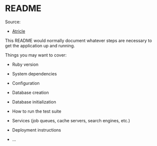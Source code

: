 # README

Source:
- [Atricle](https://blog.skcript.com/implementing-categories-in-ruby-on-rails-14c2b5e77b34)

This README would normally document whatever steps are necessary to get the
application up and running.

Things you may want to cover:

* Ruby version

* System dependencies

* Configuration

* Database creation

* Database initialization

* How to run the test suite

* Services (job queues, cache servers, search engines, etc.)

* Deployment instructions

* ...
